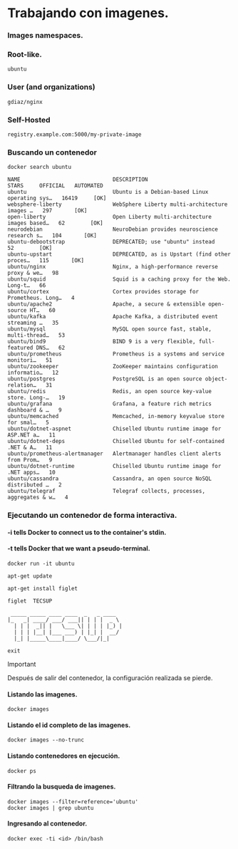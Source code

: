 # Trabajando con imagenes.
### Images namespaces.
### Root-like. 
```
ubuntu
```
### User (and organizations)
```
gdiaz/nginx
```
### Self-Hosted
```
registry.example.com:5000/my-private-image
```
### Buscando un contenedor <ubuntu>
```
docker search ubuntu
```
```
NAME                             DESCRIPTION                                     STARS     OFFICIAL   AUTOMATED
ubuntu                           Ubuntu is a Debian-based Linux operating sys…   16419     [OK]
websphere-liberty                WebSphere Liberty multi-architecture images …   297       [OK]
open-liberty                     Open Liberty multi-architecture images based…   62        [OK]
neurodebian                      NeuroDebian provides neuroscience research s…   104       [OK]
ubuntu-debootstrap               DEPRECATED; use "ubuntu" instead                52        [OK]
ubuntu-upstart                   DEPRECATED, as is Upstart (find other proces…   115       [OK]
ubuntu/nginx                     Nginx, a high-performance reverse proxy & we…   98
ubuntu/squid                     Squid is a caching proxy for the Web. Long-t…   66
ubuntu/cortex                    Cortex provides storage for Prometheus. Long…   4
ubuntu/apache2                   Apache, a secure & extensible open-source HT…   60
ubuntu/kafka                     Apache Kafka, a distributed event streaming …   35
ubuntu/mysql                     MySQL open source fast, stable, multi-thread…   53
ubuntu/bind9                     BIND 9 is a very flexible, full-featured DNS…   62
ubuntu/prometheus                Prometheus is a systems and service monitori…   51
ubuntu/zookeeper                 ZooKeeper maintains configuration informatio…   12
ubuntu/postgres                  PostgreSQL is an open source object-relation…   31
ubuntu/redis                     Redis, an open source key-value store. Long-…   19
ubuntu/grafana                   Grafana, a feature rich metrics dashboard & …   9
ubuntu/memcached                 Memcached, in-memory keyvalue store for smal…   5
ubuntu/dotnet-aspnet             Chiselled Ubuntu runtime image for ASP.NET a…   11
ubuntu/dotnet-deps               Chiselled Ubuntu for self-contained .NET & A…   11
ubuntu/prometheus-alertmanager   Alertmanager handles client alerts from Prom…   9
ubuntu/dotnet-runtime            Chiselled Ubuntu runtime image for .NET apps…   10
ubuntu/cassandra                 Cassandra, an open source NoSQL distributed …   2
ubuntu/telegraf                  Telegraf collects, processes, aggregates & w…   4

```


### Ejecutando un contenedor de forma interactiva. <ubuntu>
#### -i tells Docker to connect us to the container's stdin.
#### -t tells Docker that we want a pseudo-terminal.
```
docker run -it ubuntu
```
```
apt-get update
```
```
apt-get install figlet
```

```
figlet  TECSUP
```
```
 _____ _____ ____ ____  _   _ ____
|_   _| ____/ ___/ ___|| | | |  _ \
  | | |  _|| |   \___ \| | | | |_) |
  | | | |__| |___ ___) | |_| |  __/
  |_| |_____\____|____/ \___/|_|

```
```
exit
```
>[!IMPORTANT]
>Después de salir del contenedor, la configuración realizada se pierde.

#### Listando las imagenes.
```
docker images
```

#### Listando el id completo de las imagenes.
```
docker images --no-trunc
```

#### Listando contenedores en ejecución.
```
docker ps
```

#### Filtrando la busqueda de imagenes.
```
docker images --filter=reference='ubuntu'
docker images | grep ubuntu
```

#### Ingresando al contenedor.
```
docker exec -ti <id> /bin/bash
```
 
